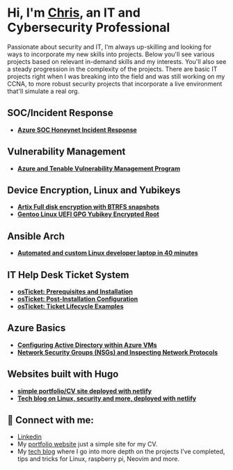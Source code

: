 
# Hi, I'm [Chris](https://www.linkedin.com/in/chris-munoz-88052b207), an IT and Cybersecurity Professional

Passionate about security and IT, I'm always up-skilling and looking for ways to incorporate my new skills into projects. Below you'll see various projects based on relevant in-demand skills and my interests. You'll also see a steady progression in the complexity of the projects. There are basic IT projects right when I was breaking into the field and was still working on my CCNA, to more robust security projects that incorporate a live environment that'll simulate a real org.

## SOC/Incident Response

  - **[Azure SOC Honeynet Incident Response](https://github.com/cmpi66/soc-azure-honeynet)**

## Vulnerability Management

  - **[Azure and Tenable Vulnerability Management Program](https://github.com/cmpi66/vuln-management-program-tenable)**

## Device Encryption, Linux and Yubikeys

  - **[Artix Full disk encryption with BTRFS snapshots](https://github.com/cmpi66/artix-full-disk-encrypted-uefi)**
  - **[Gentoo Linux UEFI GPG Yubikey Encrypted Root](https://github.com/cmpi66/gentoo-gpg-encrypted-guide)**

## Ansible Arch
  - **[Automated and custom Linux developer laptop in 40 minutes](https://github.com/cmpi66/ansible-bootstrap)**

## IT Help Desk Ticket System
  - **[osTicket: Prerequisites and Installation](https://github.com/cmpi66/osticket-prereqs)**
  - **[osTicket: Post-Installation Configuration](https://github.com/cmpi66/post-install-config)**
  - **[osTicket: Ticket Lifecycle Examples](https://github.com/cmpi66/ticket-lifecycle)**

## Azure Basics
  - **[Configuring Active Directory within Azure VMs](https://github.com/cmpi66/configure-ad)**
  - **[Network Security Groups (NSGs) and Inspecting Network Protocols](https://github.com/cmpi66/azure-network-protocols)**

## Websites built with Hugo
  - **[simple portfolio/CV site deployed with netlify](https://github.com/cmpi66/portfolio)**
  - **[Tech blog on Linux, security and more, deployed with netlify](https://github.com/cmpi66/netlify)**

## 🤳 Connect with me:

<!-- [<img align="left" alt="chris | LinkedIn" width="22px" src="https://cdn.jsdelivr.net/npm/simple-icons@v3/icons/linkedin.svg" />][linkedin] -->
<!-- [<img align="left" alt="Josh | Twitter" width="22px" src="https://cdn.jsdelivr.net/npm/simple-icons@v3/icons/twitter.svg" />][twitter] -->
<!-- [<img align="left" alt="Josh | Instagram" width="22px" src="https://cdn.jsdelivr.net/npm/simple-icons@v3/icons/instagram.svg" />][instagram] -->
<!-- [<img align="left" alt="Chris | Website" width="22px" src="https://cdn.jsdelivr.net/npm/simple-icons@v3/icons/instagram.svg" />][website] -->


- [Linkedin](https://www.linkedin.com/in/chris-munoz-88052b207/) 
- My [portfolio website](https://munozpi.com) just a simple site for my CV. 
- My [tech blog](https://notes.munozpi.com) where I go into more depth on the projects I've completed, tips and tricks for Linux, raspberry pi, Neovim and more.


<!--
**cmpi66/cmpi66** is a ✨ _special_ ✨ repository because its `README.md` (this file) appears on your GitHub profile.

Here are some ideas to get you started:

- 🔭 I’m currently working on ...
- 🌱 I’m currently learning ...
- 👯 I’m looking to collaborate on ...
- 🤔 I’m looking for help with ...
- 💬 Ask me about ...
- 📫 How to reach me: ...
- ⚡ Fun fact: ...
-->

